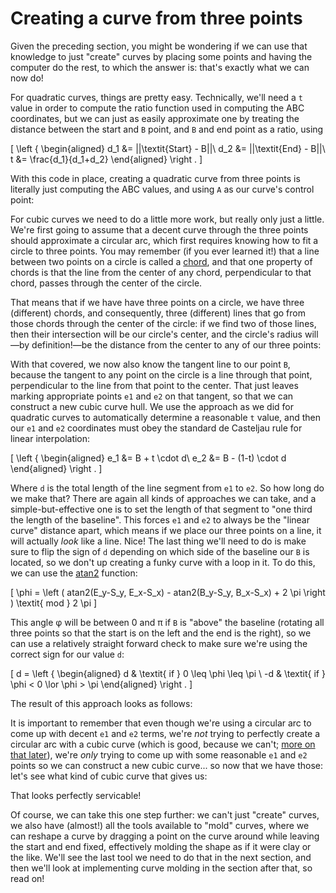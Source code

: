 # Creating a curve from three points

Given the preceding section, you might be wondering if we can use that knowledge to just "create" curves by placing some points and having the computer do the rest, to which the answer is: that's exactly what we can now do!

For quadratic curves, things are pretty easy. Technically, we'll need a `t` value in order to compute the ratio function used in computing the ABC coordinates, but we can just as easily approximate one by treating the distance between the start and `B` point, and `B` and end point as a ratio, using

\[
  \left \{ \begin{aligned}
    d_1 &= ||\textit{Start} - B||\\
    d_2 &= ||\textit{End} - B||\\
    t &= \frac{d_1}{d_1+d_2}
  \end{aligned} \right .
\]

With this code in place, creating a quadratic curve from three points is literally just computing the ABC values, and using `A` as our curve's control point:

<graphics-element title="Fitting a quadratic Bézier curve" src="./quadratic.js"></graphics-element>

For cubic curves we need to do a little more work, but really only just a little. We're first going to assume that a decent curve through the three points should approximate a circular arc, which first requires knowing how to fit a circle to three points. You may remember (if you ever learned it!) that a line between two points on a circle is called a [chord](https://en.wikipedia.org/wiki/Chord_%28geometry%29), and that one property of chords is that the line from the center of any chord, perpendicular to that chord, passes through the center of the circle.

That means that if we have have three points on a circle, we have three (different) chords, and consequently, three (different) lines that go from those chords through the center of the circle: if we find two of those lines, then their intersection will be our circle's center, and the circle's radius will—by definition!—be the distance from the center to any of our three points:

<graphics-element title="Finding a circle through three points" src="./circle.js"></graphics-element>

With that covered, we now also know the tangent line to our point `B`, because the tangent to any point on the circle is a line through that point, perpendicular to the line from that point to the center. That just leaves marking appropriate points `e1` and `e2` on that tangent, so that we can construct a new cubic curve hull. We use the approach as we did for quadratic curves to automatically determine a reasonable `t` value, and then our `e1` and `e2` coordinates must obey the standard de Casteljau rule for linear interpolation:

\[
  \left \{ \begin{aligned}
    e_1 &= B + t \cdot d\\
    e_2 &= B - (1-t) \cdot d
  \end{aligned} \right .
\]

Where `d` is the total length of the line segment from `e1` to `e2`. So how long do we make that? There are again all kinds of approaches we can take, and a simple-but-effective one is to set the length of that segment to "one third the length of the baseline". This forces `e1` and `e2` to always be the "linear curve" distance apart, which means if we place our three points on a line, it will actually _look_ like a line. Nice! The last thing we'll need to do is make sure to flip the sign of `d` depending on which side of the baseline our `B` is located, so we don't up creating a funky curve with a loop in it. To do this, we can use the [atan2](https://en.wikipedia.org/wiki/Atan2) function:

\[
  \phi = \left ( atan2(E_y-S_y, E_x-S_x) - atan2(B_y-S_y, B_x-S_x) + 2 \pi \right ) \textit{ mod } 2 \pi
\]

This angle φ will be between 0 and π if `B` is "above" the baseline (rotating all three points so that the start is on the left and the end is the right), so we can use a relatively straight forward check to make sure we're using the correct sign for our value `d`:

\[
  d = \left \{ \begin{aligned}
     d & \textit{ if } 0 \leq \phi \leq \pi \\
    -d & \textit{ if } \phi < 0 \lor \phi > \pi
  \end{aligned} \right .
\]

The result of this approach looks as follows:

<graphics-element title="Finding the cubic e₁ and e₂ given three points " src="./circle.js" data-show-curve="true"></graphics-element>

It is important to remember that even though we're using a circular arc to come up with decent `e1` and `e2` terms, we're _not_ trying to perfectly create a circular arc with a cubic curve (which is good, because we can't; [more on that later](#arcapproximation)), we're _only_ trying to come up with some reasonable `e1` and `e2` points so we can construct a new cubic curve... so now that we have those: let's see what kind of cubic curve that gives us:

<graphics-element title="Fitting a quadratic Bézier curve" src="./cubic.js"></graphics-element>

That looks perfectly servicable!

Of course, we can take this one step further: we can't just "create" curves, we also have (almost!) all the tools available to "mold" curves, where we can reshape a curve by dragging a point on the curve around while leaving the start and end fixed, effectively molding the shape as if it were clay or the like. We'll see the last tool we need to do that in the next section, and then we'll look at implementing curve molding in the section after that, so read on!
